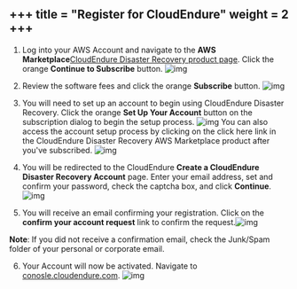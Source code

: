 +++
title = "Register for CloudEndure"
weight = 2
+++
----------------



1. Log into your AWS Account and navigate to the **AWS Marketplace**[CloudEndure Disaster Recovery product page](https://aws.amazon.com/marketplace/pp/B07XQNF22L). Click the orange **Continue to Subscribe** button.
   ![img](https://docs.cloudendure.com/Content/Resources/Images/newdr1.png)

2. Review the software fees and click the orange **Subscribe** button.
   ![img](https://docs.cloudendure.com/Content/Resources/Images/newdr2.png)

3. You will need to set up an account to begin using CloudEndure Disaster Recovery. Click the orange **Set Up Your Account** button on the subscription dialog to begin the setup process.
   ![img](https://docs.cloudendure.com/Content/Resources/Images/newdr3.png)
   You can also access the account setup process by clicking on the click here link in the CloudEndure Disaster Recovery AWS Marketplace product after you've subscribed.
   ![img](https://docs.cloudendure.com/Content/Resources/Images/newdr4.png)

4. You will be redirected to the CloudEndure **Create a CloudEndure Disaster Recovery Account** page. Enter your email address, set and confirm your password, check the captcha box, and click **Continue**.
   ![img](https://docs.cloudendure.com/Content/Resources/Images/regmig1.png)

5. You will receive an email confirming your registration. Click on the **confirm your account request** link to confirm the request.![img](https://docs.cloudendure.com/Content/Resources/Images/regdr.png)

**Note**: If you did not receive a confirmation email, check the Junk/Spam folder of your personal or corporate email.

6. Your Account will now be activated. Navigate to [conosle.cloudendure.com](https://console.cloudendure.com/#/signIn).
      ![img](https://docs.cloudendure.com/Content/Resources/Images/regmig4.png)